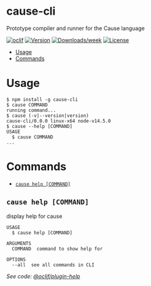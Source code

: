 cause-cli
=========

Prototype compiler and runner for the Cause language

[![oclif](https://img.shields.io/badge/cli-oclif-brightgreen.svg)](https://oclif.io)
[![Version](https://img.shields.io/npm/v/cause-cli.svg)](https://npmjs.org/package/cause-cli)
[![Downloads/week](https://img.shields.io/npm/dw/cause-cli.svg)](https://npmjs.org/package/cause-cli)
[![License](https://img.shields.io/npm/l/cause-cli.svg)](https://github.com/dallonf/causelang/blob/master/package.json)

<!-- toc -->
* [Usage](#usage)
* [Commands](#commands)
<!-- tocstop -->
# Usage
<!-- usage -->
```sh-session
$ npm install -g cause-cli
$ cause COMMAND
running command...
$ cause (-v|--version|version)
cause-cli/0.0.0 linux-x64 node-v14.5.0
$ cause --help [COMMAND]
USAGE
  $ cause COMMAND
...
```
<!-- usagestop -->
# Commands
<!-- commands -->
* [`cause help [COMMAND]`](#cause-help-command)

## `cause help [COMMAND]`

display help for cause

```
USAGE
  $ cause help [COMMAND]

ARGUMENTS
  COMMAND  command to show help for

OPTIONS
  --all  see all commands in CLI
```

_See code: [@oclif/plugin-help](https://github.com/oclif/plugin-help/blob/v3.2.0/src/commands/help.ts)_
<!-- commandsstop -->
